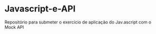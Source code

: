 # Javascript-e-API
Repositório para submeter o exercício de aplicação do Jav.ascript com o Mock API
